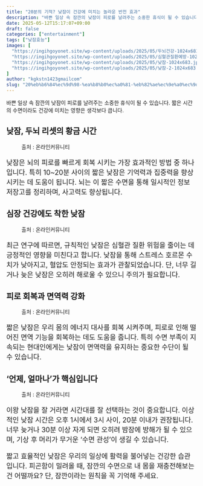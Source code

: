```yaml
---
title: "20분의 기적? 낮잠이 건강에 미치는 놀라운 반전 효과"
description: "바쁜 일상 속 잠깐의 낮잠이 피로를 날려주는 소중한 휴식이 될 수 있습니다. 짧은 시간의 수면이라도 건강에 미치는 영향은 생각보다 큽니다."
date: 2025-05-12T15:17:07+09:00
draft: false
categories: ["entertainment"]
tags: ["낮잠효능"]
images: [
  "https://ingihgoyonet.site/wp-content/uploads/2025/05/두뇌건강-1024x683.jpg"
  "https://ingihgoyonet.site/wp-content/uploads/2025/05/심혈관질환예방-1024x683.jpg"
  "https://ingihgoyonet.site/wp-content/uploads/2025/05/낮잠-1024x683.jpg"
  "https://ingihgoyonet.site/wp-content/uploads/2025/05/낮잠-2-1024x683.jpg"
]
author: "kgkstn1423gmailcom"
slug: "20%eb%b6%84%ec%9d%98-%ea%b8%b0%ec%a0%81-%eb%82%ae%ec%9e%a0%ec%9d%b4-%ea%b1%b4%ea%b0%95%ec%97%90-%eb%af%b8%ec%b9%98%eb%8a%94-%eb%86%80%eb%9d%bc%ec%9a%b4-%eb%b0%98%ec%a0%84-%ed%9a%a8%ea%b3%bc"
---
```


<p>바쁜 일상 속 잠깐의 낮잠이 피로를 날려주는 소중한 휴식이 될 수 있습니다. 짧은 시간의 수면이라도 건강에 미치는 영향은 생각보다 큽니다.</p> <h2 >낮잠, 두뇌 리셋의 황금 시간</h2> <figure ><img src="https://ingihgoyonet.site/wp-content/uploads/2025/05/두뇌건강-1024x683.jpg" alt="" style="aspect-ratio:16/9;object-fit:cover"/><figcaption >출처 : 온라인커뮤니티</figcaption></figure> <p style="font-size:18px">낮잠은 뇌의 피로를 빠르게 회복 시키는 가장 효과적인 방법 중 하나 입니다. 특히 10~20분 사이의 짧은 낮잠은 기억력과 집중력을 향상 시키는 데 도움이 됩니다. 뇌는 이 짧은 수면을 통해 일시적인 정보 저장고를 정리하며, 사고력도 향상됩니다.</p> <h2 >심장 건강에도 착한 낮잠</h2> <figure ><img src="https://ingihgoyonet.site/wp-content/uploads/2025/05/심혈관질환예방-1024x683.jpg" alt="" style="aspect-ratio:16/9;object-fit:cover"/><figcaption >출처 : 온라인커뮤니티</figcaption></figure> <p style="font-size:18px">최근 연구에 따르면, 규칙적인 낮잠은 심혈관 질환 위험을 줄이는 데 긍정적인 영향을 미친다고 합니다. 낮잠을 통해 스트레스 호르몬 수치가 낮아지고, 혈압도 안정되는 효과가 관찰되었습니다. 단, 너무 길거나 늦은 낮잠은 오히려 해로울 수 있으니 주의가 필요합니다.</p> <h2 >피로 회복과 면역력 강화</h2> <figure ><img src="https://ingihgoyonet.site/wp-content/uploads/2025/05/낮잠-1024x683.jpg" alt="" style="aspect-ratio:16/9;object-fit:cover"/><figcaption >출처 : 온라인커뮤니티</figcaption></figure> <p style="font-size:18px">짧은 낮잠은 우리 몸의 에너지 대사를 회복 시켜주며, 피로로 인해 떨어진 면역 기능을 회복하는 데도 도움을 줍니다. 특히 수면 부족이 지속되는 현대인에게는 낮잠이 면역력을 유지하는 중요한 수단이 될 수 있습니다.</p> <h2 >‘언제, 얼마나’가 핵심입니다</h2> <figure ><img src="https://ingihgoyonet.site/wp-content/uploads/2025/05/낮잠-2-1024x683.jpg" alt="" style="aspect-ratio:16/9;object-fit:cover"/><figcaption >출처 : 온라인커뮤니티</figcaption></figure> <p style="font-size:18px">이왕 낮잠을 잘 거라면 시간대를 잘 선택하는 것이 중요합니다. 이상적인 낮잠 시간은 오후 1시에서 3시 사이, 20분 이내가 권장됩니다. 너무 늦거나 30분 이상 자게 되면 오히려 밤잠에 방해가 될 수 있으며, 기상 후 머리가 무거운 ‘수면 관성’이 생길 수 있습니다.</p> <p style="font-size:18px">짧고 효율적인 낮잠은 우리의 일상에 활력을 불어넣는 건강한 습관입니다. 피곤함이 밀려올 때, 잠깐의 수면으로 내 몸을 재충전해보는 건 어떨까요? 단, 잠깐이라는 원칙을 꼭 기억해 주세요.</p>